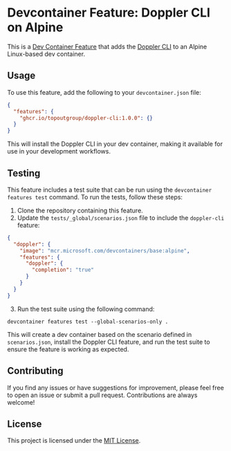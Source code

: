 # Devcontainer Feature: Doppler CLI on Alpine

This is a [Dev Container Feature](https://containers.dev/implementors/features/) that adds the [Doppler CLI](https://docs.doppler.com/docs/cli-overview) to an Alpine Linux-based dev container.

## Usage

To use this feature, add the following to your `devcontainer.json` file:

```json
{
  "features": {
    "ghcr.io/topoutgroup/doppler-cli:1.0.0": {}
  }
}
```

This will install the Doppler CLI in your dev container, making it available for use in your development workflows.

## Testing

This feature includes a test suite that can be run using the `devcontainer features test` command. To run the tests, follow these steps:

1. Clone the repository containing this feature.
2. Update the `tests/_global/scenarios.json` file to include the `doppler-cli` feature:

```json
{
  "doppler": {
    "image": "mcr.microsoft.com/devcontainers/base:alpine",
    "features": {
      "doppler": {
        "completion": "true"
      }
    }
  }
}
```

3. Run the test suite using the following command:

```
devcontainer features test --global-scenarios-only .
```

This will create a dev container based on the scenario defined in `scenarios.json`, install the Doppler CLI feature, and run the test suite to ensure the feature is working as expected.

## Contributing

If you find any issues or have suggestions for improvement, please feel free to open an issue or submit a pull request. Contributions are always welcome!

## License

This project is licensed under the [MIT License](LICENSE).